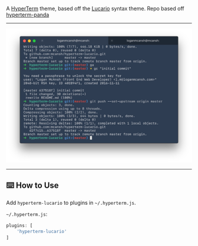 A [HyperTerm](https://hyper.is) theme, based off the [Lucario](https://github.com/raphamorim/lucario) syntax theme. Repo based off [hyperterm-panda](https://github.com/siamak/hyperterm-panda)

---
![Main ScreenShot](/main.jpg)

---

## ⌨️ How to Use
Add `hyperterm-lucario` to plugins in `~/.hyperterm.js`.

`~/.hyperterm.js`:
```javascript
plugins: [
	'hyperterm-lucario'
]
```
